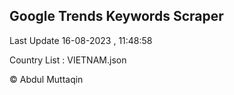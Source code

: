 

## Google Trends Keywords Scraper 
 
Last Update 16-08-2023 , 11:48:58

Country List :
VIETNAM.json



© Abdul Muttaqin 
